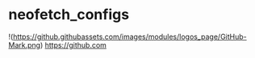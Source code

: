 # neofetch_configs
!(https://github.githubassets.com/images/modules/logos_page/GitHub-Mark.png) https://github.com
